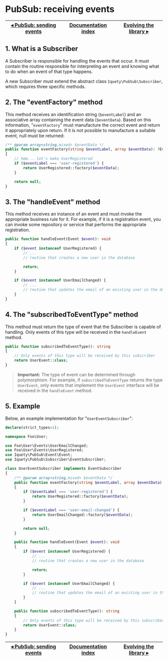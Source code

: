 # PubSub: receiving events

[◂ PubSub: sending events](12-pubsub-sending-events.md) | [Documentation index](index.md) | [Evolving the library ▸](99-evolution.md)
-- | -- | --

## 1. What is a Subscriber

A Subscriber is responsible for handling the events that occur. It must contain
the routine responsible for interpreting an event and knowing what to do when an
event of that type happens.

A new Subscriber must extend the abstract class `Iquety\PubSub\Subscriber`,
which requires three specific methods.

## 2. The "eventFactory" method

This method receives an identification string (`$eventLabel`) and an associative
array containing the event data (`$eventData`). Based on this information,
"`eventFactory`" must manufacture the correct event and return it appropriately
upon return. If it is not possible to manufacture a suitable event, null must be
returned:

```php
/** @param array<string,mixed> $eventData */
public function eventFactory(string $eventLabel, array $eventData): ?Event
{
    // hmm... let's make UserRegistered
    if ($eventLabel === 'user-registered') { 
        return UserRegistered::factory($eventData);
    }

    return null;
}
```

## 3. The "handleEvent" method

This method receives an instance of an event and must invoke the appropriate
business rule for it. For example, if it is a registration event, you can invoke
some repository or service that performs the appropriate registration.

```php
public function handleEvent(Event $event): void
{
    if ($event instanceof UserRegistered) {
        // ...
        // routine that creates a new user in the database

        return;
    }

    if ($event instanceof UserEmailChanged) {
        // ...
        // routine that updates the email of an existing user in the database
    }
}
```

## 4. The "subscribedToEventType" method

This method must return the type of event that the Subscriber is capable of handling.
Only events of this type will be received in the `handleEvent` method.

```php
public function subscribedToEventType(): string
{
    // Only events of this type will be received by this subscriber
    return UserEvent::class;
}
```

> **Important:** The type of event can be determined through polymorphism. For
example, if `subscribedToEventType` returns the type `UserEvent`, only events
that implement the `UserEvent` interface will be received in the `handleEvent`
method.

## 5. Example

Below, an example implementation for "`UserEventSubscriber`":

```php
declare(strict_types=1);

namespace Foo\User;

use Foo\User\Events\UserEmailChanged;
use Foo\User\Events\UserRegistered;
use Iquety\PubSub\Event\Event;
use Iquety\PubSub\Subscriber\EventSubscriber;

class UserEventSubscriber implements EventSubscriber
{
    /** @param array<string,mixed> $eventData */
    public function eventFactory(string $eventLabel, array $eventData): ?Event
    {
        if ($eventLabel === 'user-registered') {
            return UserRegistered::factory($eventData);
        }

        if ($eventLabel === 'user-email-changed') {
            return UserEmailChanged::factory($eventData);
        }

        return null;
    }

    public function handleEvent(Event $event): void
    {
        if ($event instanceof UserRegistered) {
            // ...
            // routine that creates a new user in the database

            return;
        }

        if ($event instanceof UserEmailChanged) {
            // ...
            // routine that updates the email of an existing user in the database
        }
    }

    public function subscribedToEventType(): string
    {
        // Only events of this type will be received by this subscriber
        return UserEvent::class;
    }
}
```

[◂ PubSub: sending events](12-pubsub-sending-events.md) | [Documentation index](index.md) | [Evolving the library ▸](99-evolution.md)
-- | -- | --

